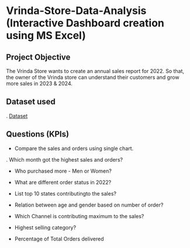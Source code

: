 # Vrinda-Store-Data-Analysis (Interactive Dashboard creation using MS Excel)

## Project Objective

The Vrinda Store wants to create an annual sales report for 2022. So that, the owner of the Vrinda
store can understand their customers and grow more sales in 2023 & 2024.

## Dataset used
. <a href="https://github.com/Lakshyaagag/Data-Analysis-Dashboard-Excel/blob/main/Data%20Excel.xlsx">Dataset</a>

## Questions (KPIs)

- Compare the sales and orders using single chart.

. Which month got the highest sales and orders?

- Who purchased more - Men or Women?

- What are different order status in 2022?

- List top 10 states contributingto the sales?

- Relation between age and gender based on number of order?

- Which Channel is contributing maximum to the sales?

- Highest selling category?

- Percentage of Total Orders delivered
